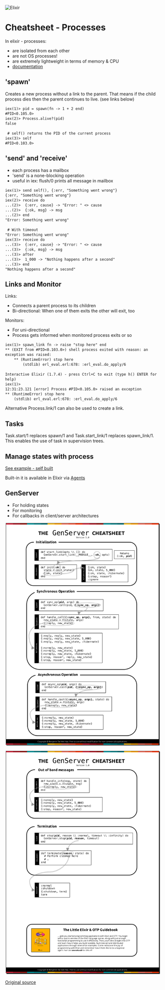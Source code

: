 ![Elixir](https://elixir-lang.org/images/logo/logo.png)

# Cheatsheet - Processes

In elixir - processes:
- are isolated from each other
- are not OS processes!
- are extremely lightweight in terms of memory & CPU
- [documentation](https://hexdocs.pm/elixir/Process.html)

## 'spawn'

Creates a new process without a link to the parent. That means if the child process dies then the parent continues to live. (see links below)
```
iex(1)> pid = spawn(fn -> 1 + 2 end)
#PID<0.105.0>
iex(2)> Process.alive?(pid)
false

 # self() returns the PID of the current process
iex(3)> self  
#PID<0.103.0>
```

## 'send' and 'receive'

- each process has a mailbox
- 'send' is a none-blocking operation
- useful in iex: flush/0 prints all message in mailbox
```
iex(1)> send self(), {:err, "Something went wrong"}
{:err, "Something went wrong"}
iex(2)> receive do
...(2)>  {:err, cause} -> "Error: " <> cause 
...(2)>  {:ok, msg} -> msg
...(2)> end
"Error: Something went wrong"

 # With timeout
"Error: Something went wrong"
iex(3)> receive do                         
...(3)>  {:err, cause} -> "Error: " <> cause
...(3)>  {:ok, msg} -> msg                  
...(3)> after
...(3)>  1_000 -> "Nothing happens after a second"
...(3)> end
"Nothing happens after a second"
```

## Links and Monitor

Links:
- Connects a parent process to its children
- Bi-directional: When one of them exits the other will exit, too

Monitors:
 - For uni-directional
 - Process gets informed when monitored process exits or so
```
iex(1)> spawn_link fn -> raise "stop here" end
** (EXIT from #PID<0.103.0>) shell process exited with reason: an exception was raised:
    ** (RuntimeError) stop here
        (stdlib) erl_eval.erl:678: :erl_eval.do_apply/6

Interactive Elixir (1.7.4) - press Ctrl+C to exit (type h() ENTER for help)
iex(1)> 
12:31:23.121 [error] Process #PID<0.105.0> raised an exception
** (RuntimeError) stop here
    (stdlib) erl_eval.erl:678: :erl_eval.do_apply/6
```

Alternative Process.link/1 can also be used to create a link.

## Tasks

Task.start/1 replaces spawn/1 and Task.start_link/1 replaces spawn_link/1. This enables the use of task in supervision trees.

## Manage states with process

[See example - self built](./example_code/keyvalue_store.exs)

Built-in it is available in Elixir via [Agents](https://hexdocs.pm/elixir/Agent.html)

## GenServer

- For holding states
- For monitoring
- For callbacks in client/server architectures

![Cheatsheet by Benjamin Tan Wei Hao - Part 1](./img/the_genserver_cheatsheet_byBenjaminTanWeiHao_p1.png)

![Cheatsheet by Benjamin Tan Wei Hao - Part 1](./img/the_genserver_cheatsheet_byBenjaminTanWeiHao_p2.png)

[Original source](https://github.com/benjamintanweihao/elixir-cheatsheets/)